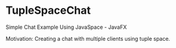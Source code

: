 # TupleSpaceChat
Simple Chat Example Using JavaSpace - JavaFX

Motivation: Creating a chat with multiple clients using tuple space.
